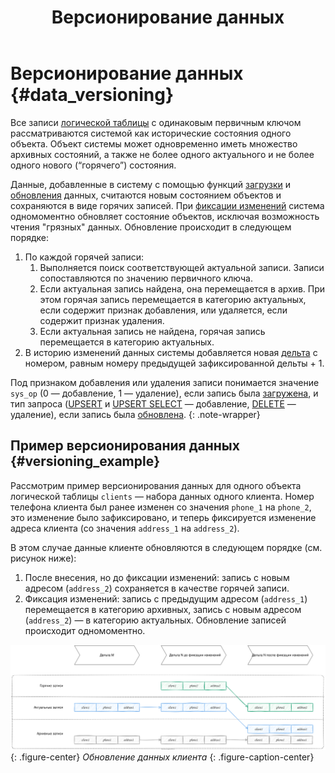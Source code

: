 ﻿---
layout: default
title: Версионирование данных
nav_order: 1
parent: Загрузка данных
grand_parent: Работа с системой
has_children: false
has_toc: false
---

# Версионирование данных {#data_versioning}

Все записи [логической таблицы](../../../overview/main_concepts/logical_table/logical_table.md)
с одинаковым первичным ключом рассматриваются системой как исторические состояния одного объекта.
Объект системы может одновременно иметь множество архивных состояний, а также не более одного актуального
и не более одного нового (“горячего”) состояния.

Данные, добавленные в систему с помощью функций [загрузки](../data_upload.md) и 
[обновления](../../data_update/data_update.md) данных, считаются новым состоянием объектов и 
сохраняются в виде горячих записей. При [фиксации изменений](../../../reference/sql_plus_requests/COMMIT_DELTA/COMMIT_DELTA.md) 
система одномоментно обновляет состояние объектов, исключая возможность чтения "грязных" данных.
Обновление происходит в следующем порядке:

1. По каждой горячей записи:
   1. Выполняется поиск соответствующей актуальной записи. Записи сопоставляются по значению первичного ключа.
   2. Если актуальная запись найдена, она перемещается в архив. При этом горячая запись перемещается в категорию 
      актуальных, если содержит признак добавления, или удаляется, если содержит признак удаления.
   3. Если актуальная запись не найдена, горячая запись перемещается в категорию актуальных.
2. В историю изменений данных системы добавляется новая [дельта](../delta/delta.md) с номером,
   равным номеру предыдущей зафиксированной дельты + 1.

Под признаком добавления или удаления записи понимается значение `sys_op`
(0 — добавление, 1 — удаление), если запись была [загружена](../data_upload.md), и тип запроса
([UPSERT](../../../reference/sql_plus_requests/UPSERT/UPSERT.md) и 
[UPSERT SELECT](../../../reference/sql_plus_requests/UPSERT_SELECT/UPSERT_SELECT.md) — добавление,
[DELETE](../../../reference/sql_plus_requests/DELETE/DELETE.md) — удаление), если запись была 
[обновлена](../../data_update/data_update.md).
{: .note-wrapper}

## Пример версионирования данных {#versioning_example}

Рассмотрим пример версионирования данных для одного объекта логической таблицы `clients` — набора данных 
одного клиента. Номер телефона клиента был ранее изменен со значения `phone_1` на `phone_2`, 
это изменение было зафиксировано, и теперь фиксируется изменение адреса клиента (со значения `address_1` на `address_2`).

В этом случае данные клиенте обновляются в следующем порядке (см. рисунок ниже):
1.  После внесения, но до фиксации изменений: запись с новым адресом (`address_2`) сохраняется в качестве горячей записи.
2.  Фиксация изменений: запись с предыдущим адресом (`address_1`) перемещается в категорию архивных,
    запись с новым адресом (`address_2`) — в категорию актуальных. Обновление записей происходит одномоментно.

![](data_versioning.svg)
{: .figure-center}
*Обновление данных клиента*
{: .figure-caption-center}